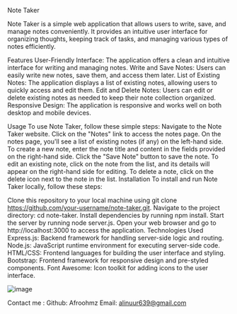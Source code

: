 Note Taker

Note Taker is a simple web application that allows users to write, save, and manage notes conveniently. It provides an intuitive user interface for organizing thoughts, keeping track of tasks, and managing various types of notes efficiently.

Features
User-Friendly Interface: The application offers a clean and intuitive interface for writing and managing notes.
Write and Save Notes: Users can easily write new notes, save them, and access them later.
List of Existing Notes: The application displays a list of existing notes, allowing users to quickly access and edit them.
Edit and Delete Notes: Users can edit or delete existing notes as needed to keep their note collection organized.
Responsive Design: The application is responsive and works well on both desktop and mobile devices.

Usage
To use Note Taker, follow these simple steps:
Navigate to the Note Taker website.
Click on the "Notes" link to access the notes page.
On the notes page, you'll see a list of existing notes (if any) on the left-hand side.
To create a new note, enter the note title and content in the fields provided on the right-hand side.
Click the "Save Note" button to save the note.
To edit an existing note, click on the note from the list, and its details will appear on the right-hand side for editing.
To delete a note, click on the delete icon next to the note in the list.
Installation
To install and run Note Taker locally, follow these steps:

Clone this repository to your local machine using git clone https://github.com/your-username/note-taker.git.
Navigate to the project directory: cd note-taker.
Install dependencies by running npm install.
Start the server by running node server.js.
Open your web browser and go to http://localhost:3000 to access the application.
Technologies Used
Express.js: Backend framework for handling server-side logic and routing.
Node.js: JavaScript runtime environment for executing server-side code.
HTML/CSS: Frontend languages for building the user interface and styling.
Bootstrap: Frontend framework for responsive design and pre-styled components.
Font Awesome: Icon toolkit for adding icons to the user interface.

![image](https://github.com/Afroohmz/Laughing-Coffin/assets/146634943/536b6824-584d-4206-a52a-a49c1318518e)

Contact me :
Github: Afroohmz
Email: alinuur639@gmail.com
